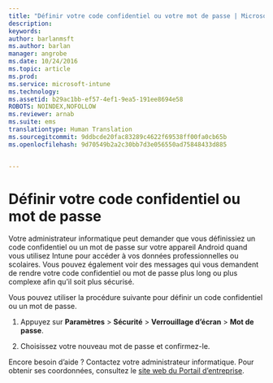 ```yaml
---
title: "Définir votre code confidentiel ou votre mot de passe | Microsoft Intune"
description: 
keywords: 
author: barlanmsft
ms.author: barlan
manager: angrobe
ms.date: 10/24/2016
ms.topic: article
ms.prod: 
ms.service: microsoft-intune
ms.technology: 
ms.assetid: b29ac1bb-ef57-4ef1-9ea5-191ee8694e58
ROBOTS: NOINDEX,NOFOLLOW
ms.reviewer: arnab
ms.suite: ems
translationtype: Human Translation
ms.sourcegitcommit: 9ddbcde20fac83289c4622f69538ff00fa0cb65b
ms.openlocfilehash: 9d70549b2a2c30bb7d3e056550ad75848433d885


---
```


# <a name="set-your-pin-or-password"></a>Définir votre code confidentiel ou mot de passe

Votre administrateur informatique peut demander que vous définissiez un code confidentiel ou un mot de passe sur votre appareil Android quand vous utilisez Intune pour accéder à vos données professionnelles ou scolaires. Vous pouvez également voir des messages qui vous demandent de rendre votre code confidentiel ou mot de passe plus long ou plus complexe afin qu’il soit plus sécurisé.  

Vous pouvez utiliser la procédure suivante pour définir un code confidentiel ou un mot de passe.

1.  Appuyez sur **Paramètres** &gt; **Sécurité** &gt; **Verrouillage d’écran** &gt; **Mot de passe**.

2.  Choisissez votre nouveau mot de passe et confirmez-le.


Encore besoin d’aide ? Contactez votre administrateur informatique. Pour obtenir ses coordonnées, consultez le [site web du Portail d’entreprise](http://portal.manage.microsoft.com).



<!--HONumber=Nov16_HO2-->


